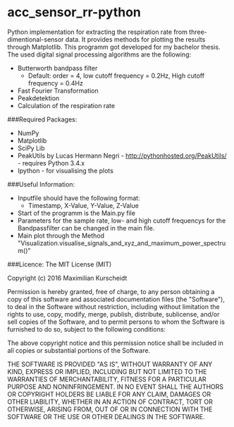 # acc_sensor_rr-python
Python implementation for extracting the respiration rate from three-dimentional-sensor data. It provides methods for plotting the results through Matplotlib. This programm got developed for my bachelor thesis.
The used digital signal processing algorithms are the following:
* Butterworth bandpass filter
  * Default: order = 4, low cutoff frequency = 0.2Hz, High cutoff frequency = 0.4Hz
* Fast Fourier Transformation
* Peakdetektion
* Calculation of the respiration rate

###Required Packages:
* NumPy
* Matplotlib
* SciPy Lib
* PeakUtils by Lucas Hermann Negri - http://pythonhosted.org/PeakUtils/ - requires Python 3.4.x
* Ipython - for visualising the plots

###Useful Information:
* Inputfile should have the following format: 
  * Timestamp, X-Value, Y-Value, Z-Value
* Start of the programm is the Main.py file
* Parameters for the sample rate, low- and high cutoff frequencys for the Bandpassfilter can be changed in the main file.
* Main plot through the Method "Visualization.visualise_signals_and_xyz_and_maximum_power_spectrum()"

###Licence:
The MIT License (MIT)

Copyright (c) 2016 Maximilian Kurscheidt

Permission is hereby granted, free of charge, to any person obtaining a copy
of this software and associated documentation files (the "Software"), to deal
in the Software without restriction, including without limitation the rights
to use, copy, modify, merge, publish, distribute, sublicense, and/or sell
copies of the Software, and to permit persons to whom the Software is
furnished to do so, subject to the following conditions:

The above copyright notice and this permission notice shall be included in all
copies or substantial portions of the Software.

THE SOFTWARE IS PROVIDED "AS IS", WITHOUT WARRANTY OF ANY KIND, EXPRESS OR
IMPLIED, INCLUDING BUT NOT LIMITED TO THE WARRANTIES OF MERCHANTABILITY,
FITNESS FOR A PARTICULAR PURPOSE AND NONINFRINGEMENT. IN NO EVENT SHALL THE
AUTHORS OR COPYRIGHT HOLDERS BE LIABLE FOR ANY CLAIM, DAMAGES OR OTHER
LIABILITY, WHETHER IN AN ACTION OF CONTRACT, TORT OR OTHERWISE, ARISING FROM,
OUT OF OR IN CONNECTION WITH THE SOFTWARE OR THE USE OR OTHER DEALINGS IN THE
SOFTWARE.
